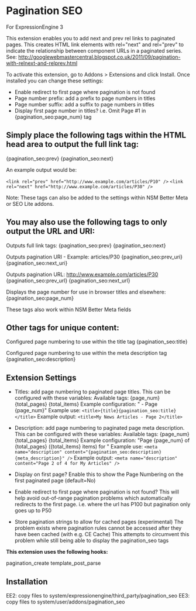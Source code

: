Pagination SEO
=======================

For ExpressionEngine 3

This extension enables you to add next and prev rel links to paginated pages.
This creates HTML link elements with rel="next" and rel="prev" to indicate the relationship between component URLs in a paginated series.
See: http://googlewebmastercentral.blogspot.co.uk/2011/09/pagination-with-relnext-and-relprev.html

To activate this extension, go to Addons > Extensions and click Install.
Once installed you can change these settings:

- Enable redirect to first page where pagination is not found
- Page number prefix: add a prefix to page numbers in titles
- Page number suffix: add a suffix to page numbers in titles
- Display first page number in titles? i.e. Omit Page #1 in {pagination_seo:page_num} tag


Simply place the following tags within the HTML head area to output the full link tag:
--------------------------------------------------------------------------------------

{pagination_seo:prev}
{pagination_seo:next}

An example output would be:

`<link rel="prev" href="http://www.example.com/articles/P10" />`
`<link rel="next" href="http://www.example.com/articles/P30" />`

Note: These tags can also be added to the settings within NSM Better Meta or SEO Lite addons.


You may also use the following tags to only output the URL and URI:
-------------------------------------------------------------------

Outputs full link tags: <link rel="next" href="http://www.example.com/articles/P30" />
{pagination_seo:prev}
{pagination_seo:next}

Outputs pagination URI - Example: articles/P30
{pagination_seo:prev_uri}
{pagination_seo:next_uri}

Outputs pagination URL: http://www.example.com/articles/P30
{pagination_seo:prev_url}
{pagination_seo:next_url}

Displays the page number for use in browser titles and elsewhere:
{pagination_seo:page_num}


These tags also work within NSM Better Meta fields


Other tags for unique content:
------------------------------

Configured page numbering to use within the title tag
{pagination_seo:title}

Configured page numbering to use within the meta description tag
{pagination_seo:description}



Extension Settings
------------------

- Titles: add page numbering to paginated page titles. 
  This can be configured with these variables: Available tags: {page_num} {total_pages} {total_items}
  Example configuration: " - Page {page_num}"
  Example use: `<title>{title}{pagination_seo:title}</title>`
  Example output: `<title>My News Articles - Page 2</title>`
  
- Description: add page numbering to paginated page meta description. 
  This can be configured with these variables: Available tags: {page_num} {total_pages} {total_items}
  Example configuration: "Page {page_num} of {total_pages} ({total_items} items) for "
  Example use: `<meta name="description" content="{pagination_seo:description}{meta_description}" />`
  Example output: `<meta name="description" content="Page 2 of 4 for My Articles" />`

- Display on first page?
  Enable this to show the Page Numbering on the first paginated page (default=No)

- Enable redirect to first page where pagination is not found?
  This will help avoid out-of-range pagination problems which automatically redirects to the first page.
  i.e. where the url has P100 but pagination only goes up to P50

- Store pagination strings to allow for cached pages (experimental)
  The problem exists where pagination rules cannot be accessed after they have been cached (with e.g. CE Cache)
  This attempts to circumvent this problem while still being able to display the pagination_seo tags


**This extension uses the following hooks:**

pagination_create
template_post_parse


Installation 
------------

EE2: copy files to system/expressionengine/third_party/pagination_seo
EE3: copy files to system/user/addons/pagination_seo

